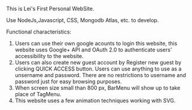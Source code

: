 This is Lei's First Personal WebSite.

Use NodeJs,Javascript, CSS, Mongodb Atlas, etc. to develop.

Functional characteristics:
1. Users can use their own google acounts to login this website,  this website uses Google+ API and OAuth 2.0 to authenticate users' accessibility to the website.
2. Users can also create new guest account by Register new guest by clicking QUICK ACCESS button. Users can use anything to use as a unsername and password. There are no restrictions to username and password just for easy browsing purposes.
3. When screen size small than 800 px, BarMenu will show up to take place of TagMenu. 
4. This website uses a few animation techniques working with SVG.

